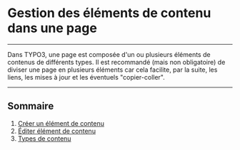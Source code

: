 # Gestion des éléments de contenu dans une page

---

Dans TYPO3, une page est composée d'un ou plusieurs éléments de contenus de différents types. Il est recommandé \(mais non obligatoire\) de diviser une page en plusieurs éléments car cela facilite, par la suite, les liens, les mises à jour et les éventuels "copier-coller".

---

## Sommaire

1. [Créer un élément de contenu](/types-de-contenu/creer-un-element-de-contenu.md)
2. [Éditer élément de contenu](/types-de-contenu/editer-element-de-contenu.md)
3. [Types de contenu](/types-de-contenu/types-de-contenu.md)




